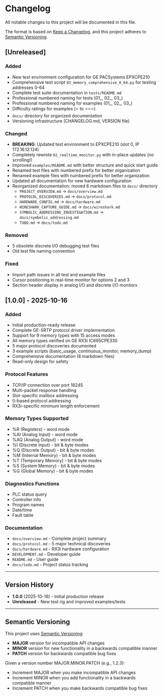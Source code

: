 # Changelog

All notable changes to this project will be documented in this file.

The format is based on [Keep a Changelog](https://keepachangelog.com/en/1.0.0/),
and this project adheres to [Semantic Versioning](https://semver.org/spec/v2.0.0.html).

## [Unreleased]

### Added
- New test environment configuration for GE PACSystems EPXCPE210
- Comprehensive test script `03_memory_comprehensive_0_64.py` for testing addresses 0-64
- Complete test suite documentation in `tests/README.md`
- Professional numbered naming for tests (01_, 02_, 03_)
- Professional numbered naming for examples (01_, 02_, 03_)
- Difficulty ratings for examples (⭐ to ⭐⭐⭐)
- `docs/` directory for organized documentation
- Versioning infrastructure (CHANGELOG.md, VERSION file)

### Changed
- **BREAKING**: Updated test environment to EPXCPE210 (slot 0, IP 172.16.12.124)
- Completely rewrote `02_realtime_monitor.py` with in-place updates (no scrolling!)
- Improved `examples/README.md` with better structure and quick start guide
- Renamed test files with numbered prefix for better organization
- Renamed example files with numbered prefix for better organization
- Updated all documentation for new hardware configuration
- Reorganized documentation: moved 6 markdown files to `docs/` directory
  - `PROJECT_OVERVIEW.md` → `docs/overview.md`
  - `PROTOCOL_DISCOVERIES.md` → `docs/protocol.md`
  - `HARDWARE_CONFIG.md` → `docs/hardware.md`
  - `WIRESHARK_CAPTURE_GUIDE.md` → `docs/wireshark.md`
  - `SYMBOLIC_ADDRESSING_INVESTIGATION.md` → `docs/symbolic_addressing.md`
  - `TODO.md` → `docs/todo.md`

### Removed
- 5 obsolete discrete I/O debugging test files
- Old test file naming convention

### Fixed
- Import path issues in all test and example files
- Cursor positioning in real-time monitor for options 2 and 3
- Section header display in analog I/O and discrete I/O monitors

## [1.0.0] - 2025-10-16

### Added
- Initial production-ready release
- Complete GE-SRTP protocol driver implementation
- Support for 9 memory types with 15 access modes
- All memory types verified on GE RX3i IC695CPE330
- 5 major protocol discoveries documented
- 3 example scripts (basic_usage, continuous_monitor, memory_dump)
- Comprehensive documentation (8 markdown files)
- Read-only design for safety

### Protocol Features
- TCP/IP connection over port 18245
- Multi-packet response handling
- Slot-specific mailbox addressing
- 0-based protocol addressing
- RX3i-specific minimum length enforcement

### Memory Types Supported
- %R (Registers) - word mode
- %AI (Analog Input) - word mode
- %AQ (Analog Output) - word mode
- %I (Discrete Input) - bit & byte modes
- %Q (Discrete Output) - bit & byte modes
- %M (Internal Memory) - bit & byte modes
- %T (Temporary Memory) - bit & byte modes
- %S (System Memory) - bit & byte modes
- %G (Global Memory) - bit & byte modes

### Diagnostics Functions
- PLC status query
- Controller info
- Program names
- Date/time
- Fault table

### Documentation
- `docs/overview.md` - Complete project summary
- `docs/protocol.md` - 5 major technical discoveries
- `docs/hardware.md` - RX3i hardware configuration
- `DEVELOPMENT.md` - Developer guide
- `README.md` - User guide
- `docs/todo.md` - Project status tracking

---

## Version History

- **1.0.0** (2025-10-16) - Initial production release
- **Unreleased** - New test rig and improved examples/tests

---

## Semantic Versioning

This project uses [Semantic Versioning](https://semver.org/):
- **MAJOR** version for incompatible API changes
- **MINOR** version for new functionality in a backwards compatible manner
- **PATCH** version for backwards compatible bug fixes

Given a version number MAJOR.MINOR.PATCH (e.g., 1.2.3):
- Increment MAJOR when you make incompatible API changes
- Increment MINOR when you add functionality in a backwards compatible manner
- Increment PATCH when you make backwards compatible bug fixes
